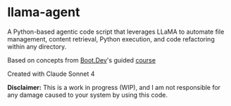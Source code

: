 # llama-agent
A Python-based agentic code script that leverages LLaMA to automate file management, content retrieval, Python execution, and code refactoring within any directory.

Based on concepts from [Boot.Dev](https://boot.dev)'s guided [course](https://www.boot.dev/courses/build-ai-agent-python)

Created with Claude Sonnet 4

**Disclaimer:** This is a work in progress (WIP), and I am not responsible for any damage caused to your system by using this code.
